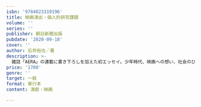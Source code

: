 ```yaml
---
isbn: '9784023319196'
title: 映画演出・個人的研究課題
volume: ''
series: ''
publisher: 朝日新聞出版
pubdate: '2020-09-18'
cover: ''
author: 石井裕也／著
description: >-
  雑誌「AERA」の連載に書き下ろしを加えた初エッセイ。少年時代、映画への想い、社会のひずみや権力への静かな憤り、旅先で出会った人々との出来事など「人間は誰しも芝居をしながら生きている」という持論のもと、独特の感覚で綴る。
price: '1700'
genre: ''
target: 一般
format: 単行本
content: 演劇・映画

---
```

